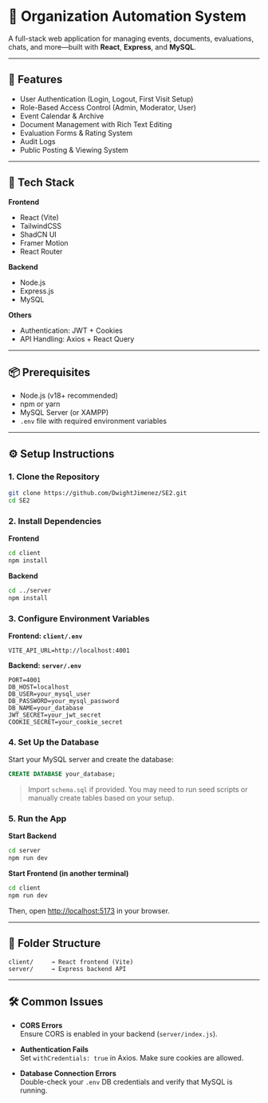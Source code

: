 # 🧩 Organization Automation System

A full-stack web application for managing events, documents, evaluations, chats, and more—built with **React**, **Express**, and **MySQL**.

---

## 🚀 Features

- User Authentication (Login, Logout, First Visit Setup)  
- Role-Based Access Control (Admin, Moderator, User)  
- Event Calendar & Archive  
- Document Management with Rich Text Editing  
- Evaluation Forms & Rating System  
- Audit Logs  
- Public Posting & Viewing System  

---

## 🧱 Tech Stack

**Frontend**  
- React (Vite)  
- TailwindCSS  
- ShadCN UI  
- Framer Motion  
- React Router  

**Backend**  
- Node.js  
- Express.js  
- MySQL  

**Others**  
- Authentication: JWT + Cookies  
- API Handling: Axios + React Query  

---

## 📦 Prerequisites

- Node.js (v18+ recommended)  
- npm or yarn  
- MySQL Server (or XAMPP)  
- `.env` file with required environment variables  

---

## ⚙️ Setup Instructions

### 1. Clone the Repository

```bash
git clone https://github.com/DwightJimenez/SE2.git
cd SE2
```

### 2. Install Dependencies

**Frontend**

```bash
cd client
npm install
```

**Backend**

```bash
cd ../server
npm install
```

### 3. Configure Environment Variables

**Frontend: `client/.env`**
```env
VITE_API_URL=http://localhost:4001
```

**Backend: `server/.env`**
```env
PORT=4001
DB_HOST=localhost
DB_USER=your_mysql_user
DB_PASSWORD=your_mysql_password
DB_NAME=your_database
JWT_SECRET=your_jwt_secret
COOKIE_SECRET=your_cookie_secret
```

### 4. Set Up the Database

Start your MySQL server and create the database:

```sql
CREATE DATABASE your_database;
```

> Import `schema.sql` if provided. You may need to run seed scripts or manually create tables based on your setup.

### 5. Run the App

**Start Backend**
```bash
cd server
npm run dev
```

**Start Frontend (in another terminal)**
```bash
cd client
npm run dev
```

Then, open [http://localhost:5173](http://localhost:5173) in your browser.

---

## 📁 Folder Structure

```
client/     → React frontend (Vite)
server/     → Express backend API
```

---

## 🛠 Common Issues

- **CORS Errors**  
  Ensure CORS is enabled in your backend (`server/index.js`).

- **Authentication Fails**  
  Set `withCredentials: true` in Axios. Make sure cookies are allowed.

- **Database Connection Errors**  
  Double-check your `.env` DB credentials and verify that MySQL is running.
